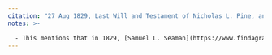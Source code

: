 ```yaml
---
citation: "27 Aug 1829, Last Will and Testament of Nicholas L. Pine, ancestry.com."
notes: >-

  - This mentions that in 1829, [Samuel L. Seaman](https://www.findagrave.com/memorial/71478520/samuel-l-seaman) (04 May 1801 to 20 Jul 1884) is the legal guardian of 17 year old Charles M. Pine. Samuel Seaman is the son of [Benjamin Seaman](https://www.findagrave.com/memorial/79598879/benjamin-seaman) (22 May 1773 to 22 Mar 1832) and [Mary Ann (Pine) Seaman](https://www.findagrave.com/memorial/79598696/mary-ann-seaman) (1777 to 15 Apr 1835 ), daughter of Reuben Pine, married 1798.
---
```



